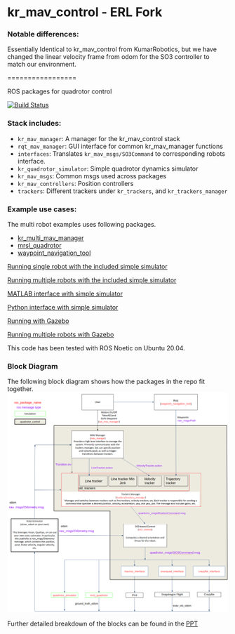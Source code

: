 kr_mav_control - ERL Fork
=================
### Notable differences:

  Essentially Identical to kr_mav_control from KumarRobotics,
  but we have changed the linear velocity frame from odom for the SO3 controller to match our environment.

    
=================

ROS packages for quadrotor control

[![Build Status](https://github.com/KumarRobotics/kr_mav_control/workflows/build-and-test/badge.svg)](https://github.com/KumarRobotics/kr_mav_control/actions?query=workflow%3Abuild)

### Stack includes:

  - `kr_mav_manager`: A manager for the kr_mav_control stack
  - `rqt_mav_manager`: GUI interface for common kr_mav_manager functions
  - `interfaces`: Translates `kr_mav_msgs/SO3Command` to corresponding robots interface.
  - `kr_quadrotor_simulator`: Simple quadrotor dynamics simulator
  - `kr_mav_msgs`: Common msgs used across packages
  - `kr_mav_controllers`: Position controllers
  - `trackers`: Different trackers under `kr_trackers`, and `kr_trackers_manager`

### Example use cases:

The multi robot examples uses following packages.

* [kr_multi_mav_manager](https://github.com/KumarRobotics/multi_mav_manager)
* [mrsl_quadrotor](https://github.com/KumarRobotics/mrsl_quadrotor)
* [waypoint_navigation_tool](https://github.com/KumarRobotics/waypoint_navigation_plugin)

[Running single robot with the included simple simulator](doc/QuadSim.md)

[Running multiple robots with the included simple simulator](doc/MultiSim.md)

[MATLAB interface with simple simulator](doc/MultiMatlab.md)

[Python interface with simple simulator](doc/PythonExample.md)

[Running with Gazebo](doc/QuadGazebo.md)

[Running multiple robots with Gazebo](doc/MultiGazebo.md)

This code has been tested with ROS Noetic on Ubuntu 20.04.

### Block Diagram

The following block diagram shows how the packages in the repo fit together.
![Block Diagram](doc/kr_mav_control_block_diag.png)

Further detailed breakdown of the blocks can be found in
the [PPT](doc/kr_mav_control_block_diagram.pptx)

